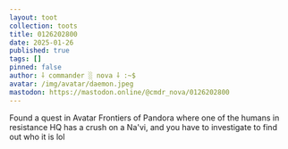 ```yaml
---
layout: toot
collection: toots
title: 0126202800
date: 2025-01-26
published: true
tags: []
pinned: false
author: ⸸ commander ░ nova ⸸ :~$
avatar: /img/avatar/daemon.jpeg
mastodon: https://mastodon.online/@cmdr_nova/0126202800
---
```


Found a quest in Avatar Frontiers of Pandora where one of the humans in resistance HQ has a crush on a Na'vi, and you have to investigate to find out who it is lol

